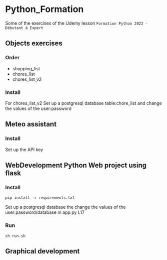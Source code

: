 # Python_Formation
Some of the exercises of the Udemy lesson `Formation Python 2022 - Débutant à Expert`

## Objects exercises
### Order
* shopping_list
* chores_list
* chores_list_v2

### Install 
For chores_list_v2
Set up a postgresql database table:chore_list and change the values of the user:password



## Meteo assistant
### Install 
Set up the API key

## WebDevelopment Python Web project using flask
### Install 
```pip install -r requirements.txt```

Set up a postgresql database the change the values of the user:password/database in app.py L17

### Run 
```sh run.sh```


## Graphical development